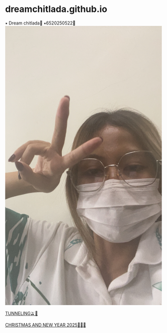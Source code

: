 # dreamchitlada.github.io
 ⭑ Dream chitlada🦭
 ⭑6520250522🦕
![alt text](images/IMG_8325.jpeg)

[TUNNELING🫒🛝](tunneling.md)

[CHRISTMAS AND NEW YEAR 2025🎄🥣🐞](e-card.md)
